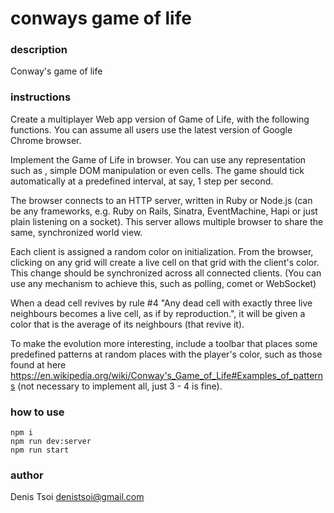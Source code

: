 # conways game of life

### description

Conway's game of life

### instructions

Create a multiplayer Web app version of Game of Life, with the following functions. You can assume all users use the latest version of Google Chrome browser.

Implement the Game of Life in browser. You can use any representation such as <canvas>, simple DOM manipulation or even <table> cells. The game should tick automatically at a predefined interval, at say, 1 step per second.

The browser connects to an HTTP server, written in Ruby or Node.js (can be any frameworks, e.g. Ruby on Rails, Sinatra, EventMachine, Hapi or just plain listening on a socket). This server allows multiple browser to share the same, synchronized world view.

Each client is assigned a random color on initialization. From the browser, clicking on any grid will create a live cell on that grid with the client's color. This change should be synchronized across all connected clients. (You can use any mechanism to achieve this, such as polling, comet or WebSocket)

When a dead cell revives by rule #4 "Any dead cell with exactly three live neighbours becomes a live cell, as if by reproduction.", it will be given a color that is the average of its neighbours (that revive it).

To make the evolution more interesting, include a toolbar that places some predefined patterns at random places with the player's color, such as those found at here https://en.wikipedia.org/wiki/Conway's_Game_of_Life#Examples_of_patterns (not necessary to implement all, just 3 - 4 is fine).

### how to use

```
npm i
npm run dev:server
npm run start
```

### author
Denis Tsoi <denistsoi@gmail.com>